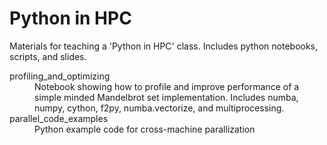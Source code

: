 # Python in HPC

Materials for teaching a 'Python in HPC' class. Includes python notebooks,
scripts, and slides.

<dl>
    <dt>profiling_and_optimizing</dt>
    <dd>Notebook showing how to profile and improve performance
        of a simple minded Mandelbrot set implementation. Includes
        numba, numpy, cython, f2py, numba.vectorize, and multiprocessing.</dd>
    <dt>parallel_code_examples</dt>
    <dd>Python example code for cross-machine parallization</dd>
</dl>
